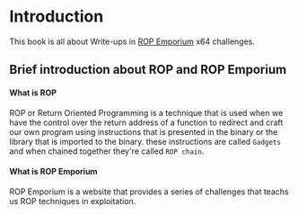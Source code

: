 # Introduction
This book is all about Write-ups in [ROP Emporium](https://ropemporium.com/) x64 challenges.

## Brief introduction about ROP and ROP Emporium
#### What is ROP
ROP or Return Oriented Programming is a technique that is used when we have 
the control over the return address of a function to redirect and craft our own program using instructions 
that is presented in the binary or the library that is imported to the binary. these instructions 
are called `Gadgets` and when chained together they're called `ROP chain`.

#### What is ROP Emporium
ROP Emporium is a website that provides a series of challenges that teachs us 
ROP techniques in exploitation.

